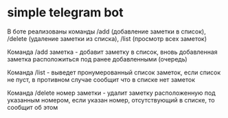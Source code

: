 # simple telegram bot

В боте реализованы команды /add (добавление заметки в список), /delete (удаление заметки из списка), /list (просмотр всех заметок)

Команда /add заметка - добавит заметку в список, вновь добавленная заметка расположиться под ранее добавленными (очередь)

Команда /list - выведет пронумерованный список заметок, если список не пуст, в противном случае сообщит что в списке нет заметок

Команда /delete номер заметки - удалит заметку расположенную под указанным номером, если указан номер, отсутствующий в списке, то сообщит об этом
